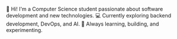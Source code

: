 👋 Hi! I'm a Computer Science student passionate about software development and new technologies.
💻 Currently exploring backend development, DevOps, and AI.
🚀 Always learning, building, and experimenting.
